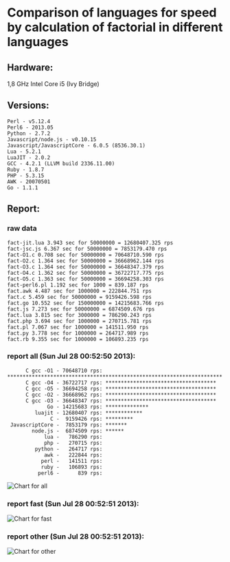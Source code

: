 Comparison of languages for speed by calculation of factorial in different languages
====================================================================================

Hardware:
---------

1,8 GHz Intel Core i5 (Ivy Bridge)

Versions:
---------

    Perl - v5.12.4
    Perl6 - 2013.05
    Python - 2.7.2
    Javascript/node.js - v0.10.15
    Javascript/JavascriptCore - 6.0.5 (8536.30.1)
    Lua - 5.2.1
    LuaJIT - 2.0.2
    GCC - 4.2.1 (LLVM build 2336.11.00)
    Ruby - 1.8.7
    PHP - 5.3.15
    AWK - 20070501
    Go - 1.1.1

Report:
-------

### raw data

    fact-jit.lua 3.943 sec for 50000000 = 12680407.325 rps
    fact-jsc.js 6.367 sec for 50000000 = 7853179.470 rps
    fact-O1.c 0.708 sec for 50000000 = 70648710.590 rps
    fact-O2.c 1.364 sec for 50000000 = 36668962.144 rps
    fact-O3.c 1.364 sec for 50000000 = 36648347.379 rps
    fact-O4.c 1.362 sec for 50000000 = 36722717.775 rps
    fact-O5.c 1.363 sec for 50000000 = 36694258.303 rps
    fact-perl6.pl 1.192 sec for 1000 = 839.187 rps
    fact.awk 4.487 sec for 1000000 = 222844.751 rps
    fact.c 5.459 sec for 50000000 = 9159426.598 rps
    fact.go 10.552 sec for 150000000 = 14215683.766 rps
    fact.js 7.273 sec for 50000000 = 6874509.676 rps
    fact.lua 3.815 sec for 3000000 = 786290.243 rps
    fact.php 3.694 sec for 1000000 = 270715.781 rps
    fact.pl 7.067 sec for 1000000 = 141511.950 rps
    fact.py 3.778 sec for 1000000 = 264717.989 rps
    fact.rb 9.355 sec for 1000000 = 106893.235 rps

### report all (Sun Jul 28 00:52:50 2013):

          C gcc -O1 - 70648710 rps: **********************************************************************
          C gcc -O4 - 36722717 rps: ************************************
          C gcc -O5 - 36694258 rps: ************************************
          C gcc -O2 - 36668962 rps: ************************************
          C gcc -O3 - 36648347 rps: ************************************
                 Go - 14215683 rps: **************
             luajit - 12680407 rps: ************
                  C -  9159426 rps: *********
     JavascriptCore -  7853179 rps: *******
            node.js -  6874509 rps: ******
                lua -   786290 rps: 
                php -   270715 rps: 
             python -   264717 rps: 
                awk -   222844 rps: 
               perl -   141511 rps: 
               ruby -   106893 rps: 
              perl6 -      839 rps: 

![Chart for all](https://chart.googleapis.com/chart?cht=bhs&chs=700x365&chd=t%3A70648710%2C36722717%2C36694258%2C36668962%2C36648347%2C14215683%2C12680407%2C9159426%2C7853179%2C6874509%2C786290%2C270715%2C264717%2C222844%2C141511%2C106893%2C839&chco=4d89f9&chbh=15&chds=0,70648710.590383&chxt=x,y,r&chxl=1%3A%7Cperl6%7Cruby%7Cperl%7Cawk%7Cpython%7Cphp%7Clua%7Cnode.js%7CJavascriptCore%7CC%7Cluajit%7CGo%7CC%20gcc%20-O3%7CC%20gcc%20-O2%7CC%20gcc%20-O5%7CC%20gcc%20-O4%7CC%20gcc%20-O1%7C2%3A%7C839%20rps%7C106893%20rps%7C141511%20rps%7C222844%20rps%7C264717%20rps%7C270715%20rps%7C786290%20rps%7C6874509%20rps%7C7853179%20rps%7C9159426%20rps%7C12680407%20rps%7C14215683%20rps%7C36648347%20rps%7C36668962%20rps%7C36694258%20rps%7C36722717%20rps%7C70648710%20rps%7C0%3A%7C0%20%25%7C10%20%25%7C20%20%25%7C30%20%25%7C40%20%25%7C50%20%25%7C60%20%25%7C70%20%25%7C80%20%25%7C90%20%25%7C100%20%25)

### report fast (Sun Jul 28 00:52:51 2013):

![Chart for fast](https://chart.googleapis.com/chart?cht=bhs&chs=700x225&chd=t%3A70648710%2C36722717%2C36694258%2C36668962%2C36648347%2C14215683%2C12680407%2C9159426%2C7853179%2C6874509&chco=4d89f9&chbh=15&chds=0,70648710.590383&chxt=x,y,r&chxl=1%3A%7Cnode.js%7CJavascriptCore%7CC%7Cluajit%7CGo%7CC%20gcc%20-O3%7CC%20gcc%20-O2%7CC%20gcc%20-O5%7CC%20gcc%20-O4%7CC%20gcc%20-O1%7C2%3A%7C6874509%20rps%7C7853179%20rps%7C9159426%20rps%7C12680407%20rps%7C14215683%20rps%7C36648347%20rps%7C36668962%20rps%7C36694258%20rps%7C36722717%20rps%7C70648710%20rps%7C0%3A%7C0%20%25%7C10%20%25%7C20%20%25%7C30%20%25%7C40%20%25%7C50%20%25%7C60%20%25%7C70%20%25%7C80%20%25%7C90%20%25%7C100%20%25)

### report other (Sun Jul 28 00:52:51 2013):

![Chart for other](https://chart.googleapis.com/chart?cht=bhs&chs=700x165&chd=t%3A786290%2C270715%2C264717%2C222844%2C141511%2C106893%2C839&chco=4d89f9&chbh=15&chds=0,786290.243317516&chxt=x,y,r&chxl=1%3A%7Cperl6%7Cruby%7Cperl%7Cawk%7Cpython%7Cphp%7Clua%7C2%3A%7C839%20rps%7C106893%20rps%7C141511%20rps%7C222844%20rps%7C264717%20rps%7C270715%20rps%7C786290%20rps%7C0%3A%7C0%20%25%7C10%20%25%7C20%20%25%7C30%20%25%7C40%20%25%7C50%20%25%7C60%20%25%7C70%20%25%7C80%20%25%7C90%20%25%7C100%20%25)
